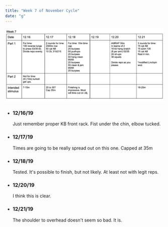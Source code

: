 ```yaml
---
title: "Week 7 of November Cycle"
date: "g"
---
```


![workouts](./week7.jpg)
*  ### 12/16/19
    Just remember proper KB front rack. Fist under the chin, elbow tucked.  
* ### 12/17/19 
    Times are going to be really spread out on this one.  Capped at 35m
* ### 12/18/19
    Tested.  It's possible to finish, but not likely.  At least not with legit reps.
* ### 12/20/19 
    I think this is clear. 
* ### 12/21/19
    The shoulder to overhead doesn't seem so bad.  It is. 